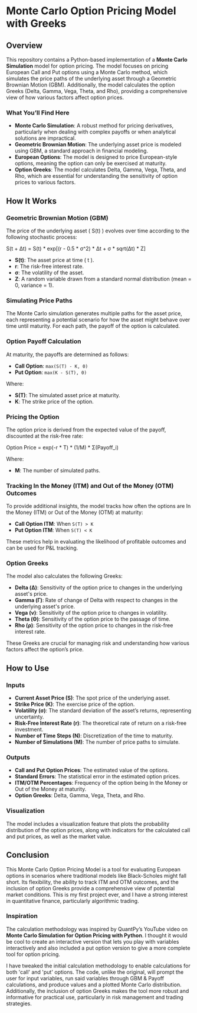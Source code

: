 # Monte Carlo Option Pricing Model with Greeks

## Overview

This repository contains a Python-based implementation of a **Monte Carlo Simulation** model for option pricing. The model focuses on pricing European Call and Put options using a Monte Carlo method, which simulates the price paths of the underlying asset through a Geometric Brownian Motion (GBM). Additionally, the model calculates the option Greeks (Delta, Gamma, Vega, Theta, and Rho), providing a comprehensive view of how various factors affect option prices.

### What You’ll Find Here

- **Monte Carlo Simulation**: A robust method for pricing derivatives, particularly when dealing with complex payoffs or when analytical solutions are impractical.
- **Geometric Brownian Motion**: The underlying asset price is modeled using GBM, a standard approach in financial modeling.
- **European Options**: The model is designed to price European-style options, meaning the option can only be exercised at maturity.
- **Option Greeks**: The model calculates Delta, Gamma, Vega, Theta, and Rho, which are essential for understanding the sensitivity of option prices to various factors.

## How It Works

### Geometric Brownian Motion (GBM)

The price of the underlying asset \( S(t) \) evolves over time according to the following stochastic process:

S(t + Δt) = S(t) * exp[(r - 0.5 * σ^2) * Δt + σ * sqrt(Δt) * Z]
- **S(t)**: The asset price at time \( t \).
- **r**: The risk-free interest rate.
- **σ**: The volatility of the asset.
- **Z**: A random variable drawn from a standard normal distribution (mean = 0, variance = 1).

### Simulating Price Paths

The Monte Carlo simulation generates multiple paths for the asset price, each representing a potential scenario for how the asset might behave over time until maturity. For each path, the payoff of the option is calculated.

### Option Payoff Calculation

At maturity, the payoffs are determined as follows:

- **Call Option**: `max(S(T) - K, 0)`
- **Put Option**: `max(K - S(T), 0)`

Where:

- **S(T)**: The simulated asset price at maturity.
- **K**: The strike price of the option.

### Pricing the Option

The option price is derived from the expected value of the payoff, discounted at the risk-free rate:

Option Price = exp(-r * T) * (1/M) * Σ(Payoff_i)

Where:

- **M**: The number of simulated paths.

### Tracking In the Money (ITM) and Out of the Money (OTM) Outcomes

To provide additional insights, the model tracks how often the options are In the Money (ITM) or Out of the Money (OTM) at maturity:

- **Call Option ITM**: When `S(T) > K`
- **Put Option ITM**: When `S(T) < K`

These metrics help in evaluating the likelihood of profitable outcomes and can be used for P&L tracking.

### Option Greeks

The model also calculates the following Greeks:

- **Delta (Δ)**: Sensitivity of the option price to changes in the underlying asset's price.
- **Gamma (Γ)**: Rate of change of Delta with respect to changes in the underlying asset's price.
- **Vega (ν)**: Sensitivity of the option price to changes in volatility.
- **Theta (Θ)**: Sensitivity of the option price to the passage of time.
- **Rho (ρ)**: Sensitivity of the option price to changes in the risk-free interest rate.

These Greeks are crucial for managing risk and understanding how various factors affect the option’s price.

## How to Use

### Inputs

- **Current Asset Price (S)**: The spot price of the underlying asset.
- **Strike Price (K)**: The exercise price of the option.
- **Volatility (σ)**: The standard deviation of the asset’s returns, representing uncertainty.
- **Risk-Free Interest Rate (r)**: The theoretical rate of return on a risk-free investment.
- **Number of Time Steps (N)**: Discretization of the time to maturity.
- **Number of Simulations (M)**: The number of price paths to simulate.

### Outputs

- **Call and Put Option Prices**: The estimated value of the options.
- **Standard Errors**: The statistical error in the estimated option prices.
- **ITM/OTM Percentages**: Frequency of the option being In the Money or Out of the Money at maturity.
- **Option Greeks**: Delta, Gamma, Vega, Theta, and Rho.

### Visualization

The model includes a visualization feature that plots the probability distribution of the option prices, along with indicators for the calculated call and put prices, as well as the market value.

## Conclusion

This Monte Carlo Option Pricing Model is a tool for evaluating European options in scenarios where traditional models like Black-Scholes might fall short. Its flexibility, the ability to track ITM and OTM outcomes, and the inclusion of option Greeks provide a comprehensive view of potential market conditions. This is my first project ever, and I have a strong interest in quantitative finance, particularly algorithmic trading.

### Inspiration

The calculation methodology was inspired by QuantPy’s YouTube video on **Monte Carlo Simulation for Option Pricing with Python**. I thought it would be cool to create an interactive version that lets you play with variables interactively and also included a put option version to give a more complete tool for option pricing.

I have tweaked the initial calculation methodology to enable calculations for both 'call' and 'put' options. The code, unlike the original, will prompt the user for input variables, run said variables through GBM & Payoff calculations, and produce values and a plotted Monte Carlo distribution. Additionally, the inclusion of option Greeks makes the tool more robust and informative for practical use, particularly in risk management and trading strategies. 


